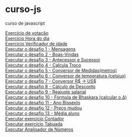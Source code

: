 # curso-js
 curso de javascript

<a href="https://murilooliveira18.github.io/curso-js/meusexemplos/meu-exemplo.html">Exercício de votação</a><br>
<a href="https://murilooliveira18.github.io/curso-js/aula12ex/ex014/modelo.html">Exercício Hora do dia</a><br>
<a href="https://murilooliveira18.github.io/curso-js/aula12ex/ex015/modelo.html">Exercício Verificador de idade</a><br>
<a href="https://murilooliveira18.github.io/curso-js/desafios/d001/d001.html">Executar o desafio 1 - Mensagens</a><br>
<a href="https://murilooliveira18.github.io/curso-js/desafios/d002/d002.html">Executar o desafio 2 - Boas-Vindas</a><br>
<a href="https://murilooliveira18.github.io/curso-js/desafios/d003/d003.html">Executar o desafio 3 - Antecessor e Sucessor</a><br>
<a href="https://murilooliveira18.github.io/curso-js/desafios/d004/d004.html">Executar o desafio 4 - Calcula Troco</a><br>
<a href="https://murilooliveira18.github.io/curso-js/desafios/d005/d005.html">Executar o desafio 5 - Conversor de Medidas(metros)</a><br>
<a href="https://murilooliveira18.github.io/curso-js/desafios/d006/d006.html">Executar o desafio 6 - Conversor de temperatura (celsius)</a><br>
<a href="https://murilooliveira18.github.io/curso-js/desafios/d007/d007.html">Executar o desafio 7 - Conversor R$ → US$</a><br>
<a href="https://murilooliveira18.github.io/curso-js/desafios/d008/d008.html">Executar o desafio 8 - Cálculo de Desconto</a><br>
<a href="https://murilooliveira18.github.io/curso-js/desafios/d009/d009.html">Executar o desafio 9 - Reajuste salarial</a><br>
<a href="https://murilooliveira18.github.io/curso-js/desafios/d010/d010.html">Executar o desafio 10 - Fórmula de Bhaskara (calcular o &Delta;)</a><br>
<a href="https://murilooliveira18.github.io/curso-js/desafios/d011/d011.html">Executar o desafio 11 - Ano Bissexto</a><br>
<a href="https://murilooliveira18.github.io/curso-js/desafios/d012/d012.html">Executar o desafio 12 - Preço mudou</a><br>
<a href="https://murilooliveira18.github.io/curso-js/desafios/d013/d013.html">Executar o desafio 13 - Média aluno</a><br>
<a href="https://murilooliveira18.github.io/curso-js/aula14ex/ex016/modelo.html">Executar exercício Contador</a><br>
<a href="https://murilooliveira18.github.io/curso-js/aula14ex/ex017/modelo.html">Executar exercício Tabuada</a><br>
<a href="https://murilooliveira18.github.io/curso-js/aula16ex/ex018/modelo.html">Executar Analisador de Números</a><br>